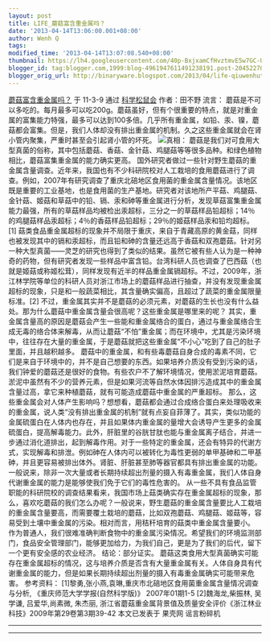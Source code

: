 ```yaml
---
layout: post
title: LIFE_蘑菇富含重金属吗？
date: '2013-04-14T13:06:00.001+08:00'
author: Wenh Q
tags:
modified_time: '2013-04-14T13:07:08.540+08:00'
thumbnail: https://lh4.googleusercontent.com/40p-BxjxamCfHvztmvE5w7GC-U-uaI4f8k_m8URQzUgKdCsYcfJFKIJnPBXA-29swsPkiil0XiQ1cO_UV3YoGvF8qZXzZAo00RF6mr5tHpFVKVrrAq8=s72-c
blogger_id: tag:blogger.com,1999:blog-4961947611491238191.post-204522708052090153
blogger_orig_url: http://binaryware.blogspot.com/2013/04/life-qiuwenhutigatbloggercom.html
---
```

[蘑菇富含重金属吗？](http://songshuhui.net/archives/51280)
于 11-3-9 通过 [科学松鼠会](http://songshuhui.net/) 作者：田不野
流言：
蘑菇是不可以多吃的。每月最多可以吃200g。蘑菇虽好，但有个很重要的特点，就是对重金属的富集能力特强，最多可以达到100多倍。几乎所有重金属，如铅、汞、镍，蘑菇都会富集。但是，我们人体却没有排出重金属的机制。久之这些重金属就会在肾小管内聚集，严重时甚至会引起肾小管的坏死。
![](https://lh4.googleusercontent.com/40p-BxjxamCfHvztmvE5w7GC-U-uaI4f8k_m8URQzUgKdCsYcfJFKIJnPBXA-29swsPkiil0XiQ1cO_UV3YoGvF8qZXzZAo00RF6mr5tHpFVKVrrAq8)真相： 蘑菇是我们对可食用大型真菌的俗称，其中包括蘑菇、香菇、金针菇、鸡腿菇等等很多品种。和绿色植物相比，蘑菇富集重金属的能力确实更高。
国外研究者做过一些针对野生蘑菇的重金属含量调查。近年来，我国也有不少科研院校对人工栽培的食用蘑菇进行了调查。例如，2007年有研究调查了重庆北碚地区食用菌的重金属含量情况。该地区既是重要的工业基地，也是食用菌的生产基地。研究者对该地所产平菇、鸡腿菇、金针菇、姬菇和草菇中的铅、镉、汞和砷等重金属进行分析，发现草菇富集重金属能力最强，所有的草菇样品均被检出汞超标，三分之一的草菇样品铅超标；14％的鸡腿菇样品汞超标；4％的香菇样品铅超标；29％的姬菇样品汞和铅均超标。[1]
菇类食品重金属超标的现象并不局限于重庆，来自于青藏高原的黄金菇，同样也被发现其中的镉和汞超标，而且铅和砷的含量还远高于香菇和双孢蘑菇。针对另一种大型真菌——灵芝的研究也得到了类似的结果。虽然它被有些人认为是一种神奇的药物，但有研究者发现一些样品中富含铅。台湾科研人员也调查了巴西菇（也就是姬菇或称姬松茸），同样发现有近半的样品重金属镉超标。不过，2009年，浙江林学院等单位的科研人员对浙江市场上的蘑菇样品进行抽查，并没有发现重金属超标的现象，只是和一般蔬菜相比，其含量确实偏高，且超过了蔬菜的重金属限量标准。[2]
不过，重金属其实并不是蘑菇的必须元素，对蘑菇的生长也没有什么益处。那为什么蘑菇中重金属含量会很高呢？这些重金属是哪里来的呢？
其实，重金属含量高的原因是蘑菇会产生一些能和重金属络合的蛋白，通过与重金属络合生成无毒的络合体来解毒，从而让蘑菇“不怕”重金属；而在环境中，尤其是污染环境中，往往存在大量的重金属，于是蘑菇就把这些重金属“不小心”吃到了自己的肚子里面，并且越积越多。
蘑菇中的重金属，和有些毒蘑菇自身合成的毒素不同，它们是来自于环境中的，并不是自己想要的东西。如果培养介质没有受到污染的话，我们钟爱的蘑菇还是很好的食物。有些农户不了解环境情况，使用淤泥培育蘑菇。淤泥中虽然有不少的营养元素，但是如果河流等自然水体因排污造成其中的重金属含量过高，拿它来种植蘑菇，就有可能造成蘑菇中重金属的严重超标。
那么，这些重金属会对人体产生影响吗？想想看，蘑菇都会通过合成络合蛋白来处理吸收来的重金属，说人类“没有排出重金属的机制”就有点妄自菲薄了。其实，类似功能的金属硫蛋白在人体内也存在，并且如果体内重金属的量增大会诱导产生更多的金属硫蛋白，提高解毒能力。此外，肝脏里的谷胱甘肽也能与重金属离子结合，并进一步通过消化道排出，起到解毒作用。对于一些特定的重金属，还会有特异的代谢方式，实现解毒和排泄。例如砷在人体内可以被转化为毒性更弱的单甲基砷和二甲基砷，并且更容易被排出体外。肾脏、肝脏甚至肺等器官都具有排出重金属的功能。一般说来，除非一次大量或者长期持续超出剂量的摄入有毒重金属，我们人体自身代谢重金属的能力是能够使我们免于它们的毒性危害的。
从一些不具有食品监管职能的科研院校的调查结果看来，我国市场上菇类确实存在重金属超标的现象，那么，喜欢吃蘑菇的我们怎么办呢？一般说来，野生蘑菇的重金属含量要比人工栽培的重金属含量要高，而需要覆土栽培的蘑菇，比如双孢蘑菇、鸡腿菇、姬菇等，容易受到土壤中重金属的污染。相对而言，用秸秆培育的菇类中重金属含量要小。
作为普通人，我们很难准确判断食物中的重金属污染情况。希望我们的环境监测部门，食品安全管理部门，能够更加给力，为我们自己，更是为了我们的后代，留下一个更有安全感的农业经济。
结论：部分证实。
蘑菇这类食用大型真菌确实可能存在重金属超标的情况，这与培养介质是否含有大量重金属有关。人体自身具有代谢重金属的能力，但是如果长期持续超出剂量的摄入有毒重金属确实可能带来危害。
参考资料：
[1]黎勇,张小燕,袁琳,重庆市北碚地区食用菌重金属含量情况调查与分析,
《重庆师范大学学报(自然科学版)》 2007年01期1-5
[2]魏海龙,柴振林, 吴学谦, 吕爱华,尚素微, 朱杰丽,
浙江省蘑菇重金属背景值及质量安全评价《浙江林业科技》2009年第29卷第3期39-42
本文已发表于 果壳网 谣言粉碎机



  --- ---


  --- ---
